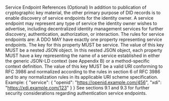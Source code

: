 Service Endpoint References (Optional) In addition to publication of
cryptographic key material, the other primary purpose of DID records is to
enable discovery of service endpoints for the identity owner. A service
endpoint may represent any type of service the identity owner wishes to
advertise, including decentralized identity management services for further
discovery, authentication, authorization, or interaction. The rules for
service endpoints are: A DDO MAY have exactly one property representing
service endpoints. The key for this property MUST be service. The value of
this key MUST be a nested JSON object. In this nested JSON object, each
property MUST have a key representing the name of a service established in
either the generic JSON-LD context (see Appendix B) or a method-specific
context definition. The value of this key MUST be a valid URI conforming to
RFC 3986 and normalized according to the rules in section 6 of RFC 3986 and to
any normalization rules in its applicable URI scheme specification. Example: {
"service": { "openid": "https://openid.example.com/456", "xdi":
"https://xdi.example.com/123" } } See sections 9.1 and 9.3 for further
security considerations regarding authentication service endpoints.



